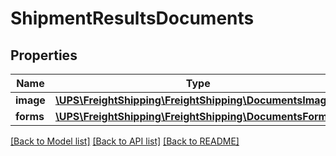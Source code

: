 # ShipmentResultsDocuments

## Properties
Name | Type | Description | Notes
------------ | ------------- | ------------- | -------------
**image** | [**\UPS\FreightShipping\FreightShipping\DocumentsImage[]**](DocumentsImage.md) |  | [optional] 
**forms** | [**\UPS\FreightShipping\FreightShipping\DocumentsForms[]**](DocumentsForms.md) |  | [optional] 

[[Back to Model list]](../../README.md#documentation-for-models) [[Back to API list]](../../README.md#documentation-for-api-endpoints) [[Back to README]](../../README.md)


